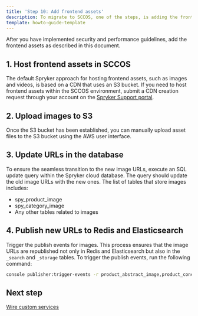 ```yaml
---
title: 'Step 10: Add frontend assets'
description: To migrate to SCCOS, one of the steps, is adding the frontend assets.
template: howto-guide-template
---
```


After you have implemented security and performance guidelines, add the frontend assets as described in this document.

## 1. Host frontend assets in SCCOS 
The default Spryker approach for hosting frontend assets, such as images and videos, is based on a CDN that uses an S3 bucket. If you need to host frontend assets within the SCCOS environment, submit a CDN creation request through your account on the [Spryker Support portal](https://support.spryker.com/). 

## 2. Upload images to S3
Once the S3 bucket has been established, you can manually upload asset files to the S3 bucket using the AWS user interface.

## 3. Update URLs in the database
To ensure the seamless transition to the new image URLs, execute an SQL update query within the Spryker cloud database. The query should update the old image URLs with the new ones. The list of tables that store images includes:
* spy_product_image
* spy_category_image
* Any other tables related to images 

## 4. Publish new URLs to Redis and Elasticsearch
Trigger the publish events for images. This process ensures that the image URLs are republished not only in Redis and Elasticsearch but also in the `_search` and `_storage` tables. 
To trigger the publish events, run the following command:

```bash
console publisher:trigger-events -r product_abstract_image,product_concrete_image,configurable_bundle_template_image,category_image
```

## Next step

[Wire custom services](/docs/scos/dev/migration-concepts/migrate-to-sccos/step-11-wire-custom-services.html)
